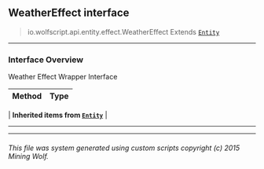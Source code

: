 ## WeatherEffect __interface__

>io.wolfscript.api.entity.effect.WeatherEffect
>Extends [`Entity`](..\Entity.md)

---

### Interface Overview

Weather Effect Wrapper Interface

Method | Type   
--- | :--- 
 |
__Inherited items from [`Entity`](..\Entity.md)__ |





---



---


###### This file was system generated using custom scripts copyright (c) 2015 Mining Wolf.
	

